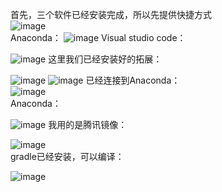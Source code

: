 首先，三个软件已经安装完成，所以先提供快捷方式    
![image](https://github.com/talerwang/Androidexam-21-041/assets/155062674/86f52e6f-6a4e-4285-a75e-6be09addc6d6)                            
Anaconda：
![image](https://github.com/talerwang/Androidexam-21-041/assets/155062674/5983f55d-35a4-4a34-9750-b3ce21c943e5)
Visual studio code：

![image](https://github.com/talerwang/Androidexam-21-041/assets/155062674/54a5c70a-e902-43c8-88cd-ccdba285b9ed)
这里我们已经安装好的拓展：

![image](https://github.com/talerwang/Androidexam-21-041/assets/155062674/ec6ca6b5-1840-43c9-9b64-a372f9475c62)
![image](https://github.com/talerwang/Androidexam-21-041/assets/155062674/676e066a-1b75-4f70-81c9-f6567f3182c4)
已经连接到Anaconda：               
![image](https://github.com/talerwang/Androidexam-21-041/assets/155062674/50c0b5ba-020b-48f2-a16c-d91c339f19be)                               
Anaconda：

![image](https://github.com/talerwang/Androidexam-21-041/assets/155062674/0785cdb5-a46b-41f4-a159-d3a085ed8a17)
我用的是腾讯镜像：

![image](https://github.com/talerwang/Androidexam-21-041/assets/155062674/6826b2c5-71d0-4b4a-8f81-a1feb6fa49db)                        
gradle已经安装，可以编译：

![image](https://github.com/talerwang/Androidexam-21-041/assets/155062674/47d34eae-4888-4793-9b20-627b3503e523)
